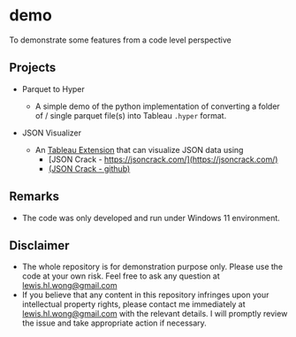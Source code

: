 # demo
To demonstrate some features from a code level perspective

## Projects
- Parquet to Hyper
    - A simple demo of the python implementation of converting a folder of / single parquet file(s) into Tableau `.hyper` format.

- JSON Visualizer  
    - An [Tableau Extension](https://tableau.github.io/extensions-api/#) that can visualize JSON data using 
        - [JSON Crack - https://jsoncrack.com/](https://jsoncrack.com/)
        - [(JSON Crack - github)](https://github.com/AykutSarac/jsoncrack.com)
## Remarks
- The code was only developed and run under Windows 11 environment.

## Disclaimer
- The whole repository is for demonstration purpose only. Please use the code at your own risk. Feel free to ask any question at [lewis.hl.wong@gmail.com](mailto:lewis.hl.wong@gmail.com)
- If you believe that any content in this repository infringes upon your intellectual property rights, please contact me immediately at [lewis.hl.wong@gmail.com](mailto:lewis.hl.wong@gmail.com) with the relevant details. I will promptly review the issue and take appropriate action if necessary.
